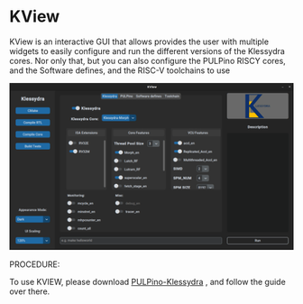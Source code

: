 # KView

KView is an interactive GUI that allows provides the user with multiple widgets to easily configure and run the different versions of the Klessydra cores. Nor only that, but you can also configure the PULPino RISCY cores, and the Software defines, and the RISC-V toolchains to use

<img src="/assets/KView.png" width="800">


PROCEDURE:

To use KVIEW, please download [PULPino-Klessydra](https://github.com/klessydra/pulpino-klessydra) , and follow the guide over there. 
